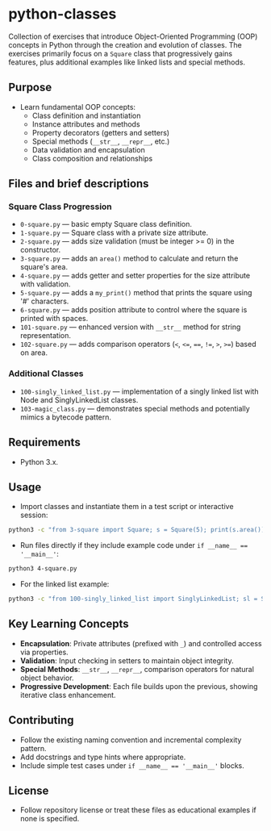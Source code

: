 # python-classes

Collection of exercises that introduce Object-Oriented Programming (OOP) concepts in Python through the creation and evolution of classes. The exercises primarily focus on a `Square` class that progressively gains features, plus additional examples like linked lists and special methods.

## Purpose
- Learn fundamental OOP concepts:
  - Class definition and instantiation
  - Instance attributes and methods
  - Property decorators (getters and setters)
  - Special methods (`__str__`, `__repr__`, etc.)
  - Data validation and encapsulation
  - Class composition and relationships

## Files and brief descriptions

### Square Class Progression
- `0-square.py` — basic empty Square class definition.
- `1-square.py` — Square class with a private size attribute.
- `2-square.py` — adds size validation (must be integer >= 0) in the constructor.
- `3-square.py` — adds an `area()` method to calculate and return the square's area.
- `4-square.py` — adds getter and setter properties for the size attribute with validation.
- `5-square.py` — adds a `my_print()` method that prints the square using '#' characters.
- `6-square.py` — adds position attribute to control where the square is printed with spaces.
- `101-square.py` — enhanced version with `__str__` method for string representation.
- `102-square.py` — adds comparison operators (`<`, `<=`, `==`, `!=`, `>`, `>=`) based on area.

### Additional Classes
- `100-singly_linked_list.py` — implementation of a singly linked list with Node and SinglyLinkedList classes.
- `103-magic_class.py` — demonstrates special methods and potentially mimics a bytecode pattern.

## Requirements
- Python 3.x.

## Usage
- Import classes and instantiate them in a test script or interactive session:

```bash
python3 -c "from 3-square import Square; s = Square(5); print(s.area())"
```

- Run files directly if they include example code under `if __name__ == '__main__'`:

```bash
python3 4-square.py
```

- For the linked list example:

```bash
python3 -c "from 100-singly_linked_list import SinglyLinkedList; sl = SinglyLinkedList(); sl.sorted_insert(1); print(sl)"
```

## Key Learning Concepts
- **Encapsulation**: Private attributes (prefixed with `_`) and controlled access via properties.
- **Validation**: Input checking in setters to maintain object integrity.
- **Special Methods**: `__str__`, `__repr__`, comparison operators for natural object behavior.
- **Progressive Development**: Each file builds upon the previous, showing iterative class enhancement.

## Contributing
- Follow the existing naming convention and incremental complexity pattern.
- Add docstrings and type hints where appropriate.
- Include simple test cases under `if __name__ == '__main__'` blocks.

## License
- Follow repository license or treat these files as educational examples if none is specified.
